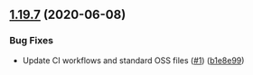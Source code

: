 ## [1.19.7](https://github.com/newrelic-experimental/nr1-session-timeline/compare/v1.19.6...v1.19.7) (2020-06-08)


### Bug Fixes

* Update CI workflows and standard OSS files ([#1](https://github.com/newrelic-experimental/nr1-session-timeline/issues/1)) ([b1e8e99](https://github.com/newrelic-experimental/nr1-session-timeline/commit/b1e8e99394c5ef4943c00bad57ecd2a86b0ec987))

